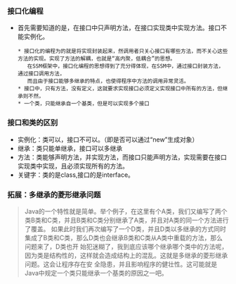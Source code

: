 ### 接口化编程
- 首先需要知道的是，在接口中只声明方法，在接口实现类中实现方法。接口不能实例化。
      
      * 接口化的编程为的就是将实现封装起来，然调用者只关心接口有哪些方法，而不关心这些方法的实现。实现了方法的解耦，也就是“高内聚，低耦合”的思想。  
         在SSM框架中，接口化编程的思想得到了充分得体现，在SSM中，通过接口封装方法，通过接口调用方法，
         而且由于接口能够多继承的特点，也使得程序中方法的调用异常灵活。
      * 接口中，只有方法，没有定义，这就要求实现接口必须定义实现接口中所有的方法，但继承则不然，
      * 一个类，只能继承自一个基类，但是可以实现多个接口
### 接口和类的区别
- 实例化：类可以，接口不可以。（即是否可以通过“new”生成对象）
- 继承：类只能单继承，接口可以多继承
- 方法：类能够声明方法，并实现方法，而接口只能声明方法，实现需要在接口实现类中实现，且必须实现所有的方法。
- 关键字：类的是class,接口的是interface。 
### 拓展：多继承的菱形继承问题
> Java的一个特性就是简单。举个例子，在这里有个A类，我们又编写了两个类B类和C类，并且B类和C类分别继承了A类，并且对A类的同一个方法进行了覆盖。              如果此时我们再次编写了一个D类，并且D类以多继承的方式同时集成了B类和C类，那么D类也会继承B类和C类从A类中重载的方法，那么问题来了，D类也开
   始犯迷糊了，我到底应该哪个继承哪个类中的方法呢，因为类是结构性的，这样就会造成结构上的混乱。这就是多继承的菱形继承问题。这会让程序存在安
   全隐患，并且影响程序的健壮性。这可能就是Java中规定一个类只能继承一个基类的原因之一吧。

      
